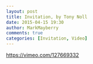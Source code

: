 ```yaml
---
layout: post
title: Invitation, by Tony Noll
date: 2015-04-15 19:30
author: MarkMayberry
comments: true
categories: [Invitation, Video]
---
```

https://vimeo.com/127669332
